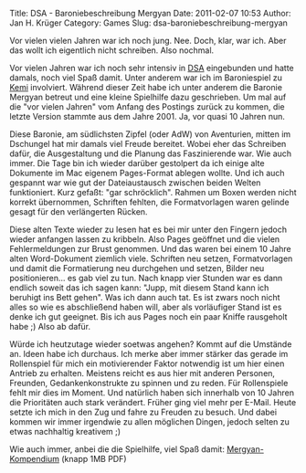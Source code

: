Title: DSA - Baroniebeschreibung Mergyan
Date: 2011-02-07 10:53
Author: Jan H. Krüger
Category: Games
Slug: dsa-baroniebeschreibung-mergyan

Vor vielen vielen Jahren war ich noch jung. Nee. Doch, klar, war ich.
Aber das wollt ich eigentlich nicht schreiben. Also nochmal.  
  
Vor vielen Jahren war ich noch sehr intensiv in [DSA][] eingebunden und
hatte damals, noch viel Spaß damit. Unter anderem war ich im
Baroniespiel zu [Kemi][] involviert. Während dieser Zeit habe ich unter
anderem die Baronie Mergyan betreut und eine kleine Spielhilfe dazu
geschrieben. Um mal auf die "vor vielen Jahren" vom Anfang des Postings
zurück zu kommen, die letzte Version stammte aus dem Jahre 2001. Ja, vor
quasi 10 Jahren nun.  
  
Diese Baronie, am südlichsten Zipfel (oder AdW) von Aventurien, mitten
im Dschungel hat mir damals viel Freude bereitet. Wobei eher das
Schreiben dafür, die Ausgestaltung und die Planung das Faszinierende
war. Wie auch immer. Die Tage bin ich wieder darüber gestolpert da ich
einige alte Dokumente im Mac eigenem Pages-Format ablegen wollte. Und
ich auch gespannt war wie gut der Dateiaustausch zwischen beiden Welten
funktioniert. Kurz gefaßt: "gar schröcklich". Rahmen um Boxen werden
nicht korrekt übernommen, Schriften fehlten, die Formatvorlagen waren
gelinde gesagt für den verlängerten Rücken.  
  
Diese alten Texte wieder zu lesen hat es bei mir unter den Fingern
jedoch wieder anfangen lassen zu kribbeln. Also Pages geöffnet und die
vielen Fehlermeldungen zur Brust genommen. Und das waren bei einem 10
Jahre alten Word-Dokument ziemlich viele. Schriften neu setzen,
Formatvorlagen und damit die Formatierung neu durchgehen und setzen,
Bilder neu positionieren... es gab viel zu tun. Nach knapp vier Stunden
war es dann endlich soweit das ich sagen kann: "Jupp, mit diesem Stand
kann ich beruhigt ins Bett gehen". Was ich dann auch tat. Es ist zwars
noch nicht alles so wie es abschließend haben will, aber als vorläufiger
Stand ist es denke ich gut geeignet. Bis ich aus Pages noch ein paar
Kniffe rausgeholt habe ;) Also ab dafür.  
  
Würde ich heutzutage wieder soetwas angehen? Kommt auf die Umstände an.
Ideen habe ich durchaus. Ich merke aber immer stärker das gerade im
Rollenspiel für mich ein motivierender Faktor notwendig ist um hier
einen Antrieb zu erhalten. Meistens reicht es aus hier mit anderen
Personen, Freunden, Gedankenkonstrukte zu spinnen und zu reden. Für
Rollenspiele fehlt mir dies im Moment. Und natürlich haben sich
innerhalb von 10 Jahren die Prioritäten auch stark verändert. Früher
ging viel mehr per E-Mail. Heute setzte ich mich in den Zug und fahre zu
Freuden zu besuch. Und dabei kommen wir immer irgendwie zu allen
möglichen Dingen, jedoch selten zu etwas nachhaltig kreativem ;)  
  
Wie auch immer, anbei die die Spielhilfe, viel Spaß damit:
[Mergyan-Kompendium][] (knapp 1MB PDF)

  [DSA]: http://www.dasschwarzeauge.de/ "Link zur offiziellen DSA-Seite"
  [Kemi]: http://www.kemi.de/
  [Mergyan-Kompendium]: http://www.janhkrueger.de/rollenspiele/dsa/Mergyan-Kompendium.pdf
    "Link zum Mergyan-Kompendium"
